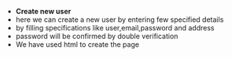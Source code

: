 - **Create new user**
- here we can create a new user by entering few specified details
- by filling specifications like user,email,password and address
- password will be confirmed by double verification
- We have used html to create the page
